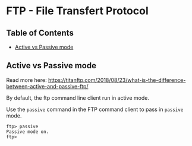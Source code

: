 # FTP - File Transfert Protocol

## Table of Contents

- [Active vs Passive mode](#active-vs-passive-mode)

## Active vs Passive mode

Read more here: <https://titanftp.com/2018/08/23/what-is-the-difference-between-active-and-passive-ftp/>

By default, the ftp command line client run in active mode.

Use the `passive` command in the FTP command client to pass in `passive` mode.

````commandline
ftp> passive
Passive mode on.
ftp>
````
